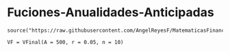 # Fuciones-Anualidades-Anticipadas

```
source("https://raw.githubusercontent.com/AngelReyesF/MatematicasFinancieras/refs/heads/main/FormulasInteresSimple.R")
```

```
VF = VFinal(A = 500, r = 0.05, n = 10)
```
